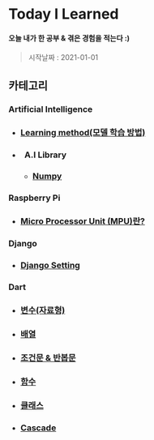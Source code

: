 # Today I Learned

#### 오늘 내가 한 공부 & 겪은 경험을 적는다 :)
> 시작날짜 : 2021-01-01

## 카테고리
### Artificial Intelligence
* ### [Learning method(모델 학습 방법)](https://github.com/BOSOEK/TIL/blob/main/A.I/Supervised%20learning.md)
* ### &nbsp;&nbsp;A.I Library
  * ### [Numpy]()

### Raspberry Pi
* ### [Micro Processor Unit (MPU)란?](https://hjeon.tistory.com/20)

### Django
* ### [Django Setting](https://github.com/BOSOEK/TIL/blob/main/Django/Django_Setting.md)

### Dart
* ### [변수(자료형)](https://github.com/BOSOEK/TIL/blob/main/Dart/Variable.md)
* ### [배열](https://github.com/BOSOEK/TIL/blob/main/Dart/%20Arrangement.md)
* ### [조건문 & 반봅문](https://github.com/BOSOEK/TIL/blob/main/Dart/Loob%26%20Conditional.md)
* ### [함수](https://github.com/BOSOEK/TIL/blob/main/Dart/%20function.md)
* ### [클래스](https://github.com/BOSOEK/TIL/blob/main/Dart/class.md)
* ### [Cascade](https://github.com/BOSOEK/TIL/blob/main/Dart/Casecade.md)
